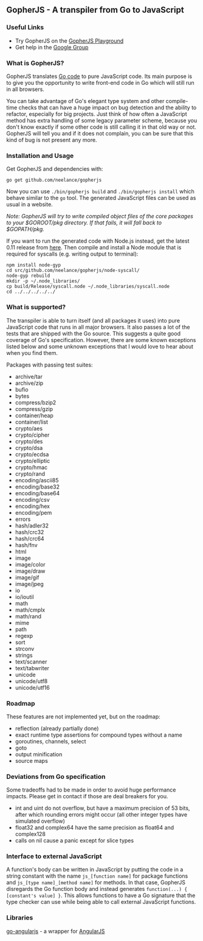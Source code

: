 GopherJS - A transpiler from Go to JavaScript
---------------------------------------------

### Useful Links
- Try GopherJS on the [GopherJS Playground](http://neelance.github.io/gopherjs-playground/)
- Get help in the [Google Group](https://groups.google.com/d/forum/gopherjs)

### What is GopherJS?
GopherJS translates [Go code](http://golang.org/) to pure JavaScript code. Its main purpose is to give you the opportunity to write front-end code in Go which will still run in all browsers.

You can take advantage of Go's elegant type system and other compile-time checks that can have a huge impact on bug detection and the ability to refactor, especially for big projects. Just think of how often a JavaScript method has extra handling of some legacy parameter scheme, because you don't know exactly if some other code is still calling it in that old way or not. GopherJS will tell you and if it does not complain, you can be sure that this kind of bug is not present any more.

### Installation and Usage
Get GopherJS and dependencies with: 
```
go get github.com/neelance/gopherjs
```
Now you can use  `./bin/gopherjs build` and `./bin/gopherjs install` which behave similar to the `go` tool. The generated JavaScript files can be used as usual in a website.

*Note: GopherJS will try to write compiled object files of the core packages to your \$GOROOT/pkg directory. If that fails, it will fall back to \$GOPATH/pkg.*

If you want to run the generated code with Node.js instead, get the latest 0.11 release from [here](http://blog.nodejs.org/release/). Then compile and install a Node module that is required for syscalls (e.g. writing output to terminal):
```
npm install node-gyp
cd src/github.com/neelance/gopherjs/node-syscall/
node-gyp rebuild
mkdir -p ~/.node_libraries/
cp build/Release/syscall.node ~/.node_libraries/syscall.node
cd ../../../../../
```

### What is supported?
The transpiler is able to turn itself (and all packages it uses) into pure JavaScript code that runs in all major browsers. It also passes a lot of the tests that are shipped with the Go source. This suggests a quite good coverage of Go's specification. However, there are some known exceptions listed below and some unknown exceptions that I would love to hear about when you find them.

Packages with passing test suites:

- archive/tar
- archive/zip
- bufio
- bytes
- compress/bzip2
- compress/gzip
- container/heap
- container/list
- crypto/aes
- crypto/cipher
- crypto/des
- crypto/dsa
- crypto/ecdsa
- crypto/elliptic
- crypto/hmac
- crypto/rand
- encoding/ascii85
- encoding/base32
- encoding/base64
- encoding/csv
- encoding/hex
- encoding/pem
- errors
- hash/adler32
- hash/crc32
- hash/crc64
- hash/fnv
- html
- image
- image/color
- image/draw
- image/gif
- image/jpeg
- io
- io/ioutil
- math
- math/cmplx
- math/rand
- mime
- path
- regexp
- sort
- strconv
- strings
- text/scanner
- text/tabwriter
- unicode
- unicode/utf8
- unicode/utf16

### Roadmap
These features are not implemented yet, but on the roadmap:

- reflection (already partially done)
- exact runtime type assertions for compound types without a name
- goroutines, channels, select
- goto
- output minification
- source maps

### Deviations from Go specification
Some tradeoffs had to be made in order to avoid huge performance impacts. Please get in contact if those are deal breakers for you.

- int and uint do not overflow, but have a maximum precision of 53 bits, after which rounding errors might occur (all other integer types have simulated overflow)
- float32 and complex64 have the same precision as float64 and complex128
- calls on nil cause a panic except for slice types

### Interface to external JavaScript
A function's body can be written in JavaScript by putting the code in a string constant with the name `js_[function name]` for package functions and `js_[type name]_[method name]` for methods. In that case, GopherJS disregards the Go function body and instead generates `function(...) { [constant's value] }`. This allows functions to have a Go signature that the type checker can use while being able to call external JavaScript functions.

### Libraries
[go-angularjs](https://github.com/neelance/go-angularjs) - a wrapper for [AngularJS](http://angularjs.org)
